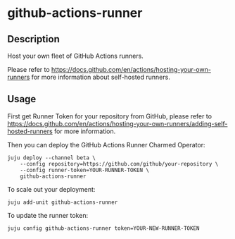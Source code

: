# github-actions-runner

## Description

Host your own fleet of GitHub Actions runners.

Please refer to https://docs.github.com/en/actions/hosting-your-own-runners
for more information about self-hosted runners.

## Usage

First get Runner Token for your repository from GitHub, please refer to
https://docs.github.com/en/actions/hosting-your-own-runners/adding-self-hosted-runners
for more information.

Then you can deploy the GitHub Actions Runner Charmed Operator:

    juju deploy --channel beta \
        --config repository=https://github.com/github/your-repository \
        --config runner-token=YOUR-RUNNER-TOKEN \
        github-actions-runner

To scale out your deployment:

    juju add-unit github-actions-runner

To update the runner token:

    juju config github-actions-runner token=YOUR-NEW-RUNNER-TOKEN
